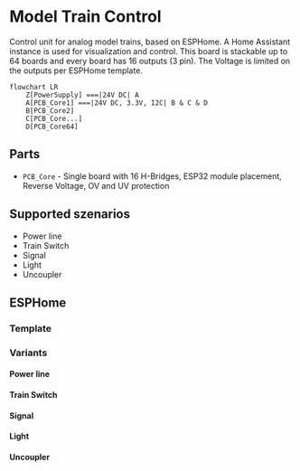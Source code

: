 # Model Train Control

Control unit for analog model trains, based on ESPHome. A Home Assistant instance is used for visualization and control. This board is stackable up to 64 boards and every board has 16 outputs (3 pin). The Voltage is limited on the outputs per ESPHome template.

```mermaid
flowchart LR
    Z[PowerSupply] ===|24V DC| A
    A[PCB_Core1] ===|24V DC, 3.3V, I2C| B & C & D
    B[PCB_Core2]
    C[PCB_Core...]
    D[PCB_Core64]
```

## Parts

* `PCB_Core` - Single board with 16 H-Bridges, ESP32 module placement, Reverse Voltage, OV and UV protection

## Supported szenarios

- Power line
- Train Switch
- Signal
- Light
- Uncoupler

## ESPHome

### Template

### Variants

#### Power line

#### Train Switch

#### Signal

#### Light

#### Uncoupler

